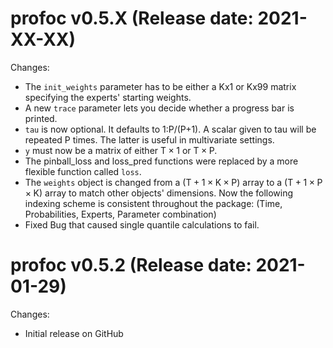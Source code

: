 profoc v0.5.X (Release date: 2021-XX-XX)
==============

Changes:

* The `init_weights` parameter has to be either a Kx1 or Kx99 matrix specifying the experts' starting weights.
* A new `trace` parameter lets you decide whether a progress bar is printed.
* `tau` is now optional. It defaults to 1:P/(P+1). A scalar given to tau will be repeated P times. The latter is useful in multivariate settings.
* `y` must now be a matrix of either $\text{T} \times 1$ or $\text{T} \times \text{P}$. 
* The pinball_loss and loss_pred functions were replaced by a more flexible function called `loss`.
* The `weights` object is changed from a $(\text{T}+1 \times \text{K} \times \text{P})$ array to a $(\text{T}+1 \times \text{P} \times \text{K})$ array to match other objects' dimensions. Now the following indexing scheme is consistent throughout the package: (Time, Probabilities, Experts, Parameter combination)
* Fixed Bug that caused single quantile calculations to fail.

profoc v0.5.2 (Release date: 2021-01-29)
==============

Changes:

* Initial release on GitHub